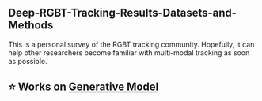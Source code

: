 ## Deep-RGBT-Tracking-Results-Datasets-and-Methods
This is a personal survey of the RGBT tracking community. Hopefully, it can help other researchers become familiar with multi-modal tracking as soon as possible.

 ## ⭐ Works on [Generative Model](Generative%20Model/summary.md)
